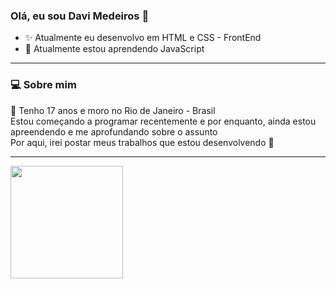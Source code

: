 ### Olá, eu sou Davi Medeiros 👋

- ✨ Atualmente eu desenvolvo em HTML e CSS - FrontEnd
- 🧠 Atualmente estou aprendendo JavaScript
<hr>
<h3>💻 Sobre mim</h3>
📍 Tenho 17 anos e moro no Rio de Janeiro - Brasil <br>
Estou começando a programar recentemente e por enquanto, ainda estou apreendendo e me aprofundando sobre o assunto <br> 
Por aqui, irei postar meus trabalhos que estou desenvolvendo 🤙 <br>
<hr>
<div>
  <a href="https://github.com/sdeiros">
  <img height="180em" src="https://github-readme-stats.vercel.app/api?username=sdeiros&show_icons=true&theme=dark&include_all_commits=true&count_private=true"/>
</div>
